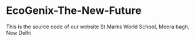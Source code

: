 # EcoGenix-The-New-Future
This is the source code of our website
St.Marks World School, Meera bagh, New Delhi
